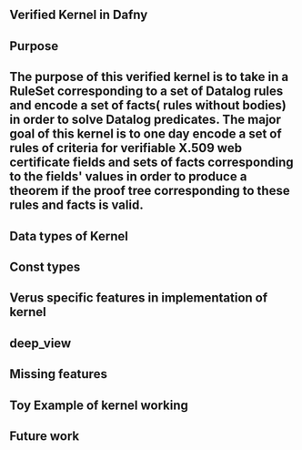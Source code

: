 ## Verified Kernel in Dafny

## Purpose 

## The purpose of this verified kernel is to take in a RuleSet corresponding to a set of Datalog rules and encode a set of facts( rules without bodies) in order to solve Datalog predicates. The major goal of this kernel is to one day encode a set of rules of criteria for verifiable X.509 web certificate fields and sets of facts corresponding to the fields' values in order to produce a theorem if the proof tree corresponding to these rules and facts is valid. 

## Data types of Kernel

## Const types 

## Verus specific features in implementation of kernel

## deep_view

## Missing features

## Toy Example of kernel working

## Future work
